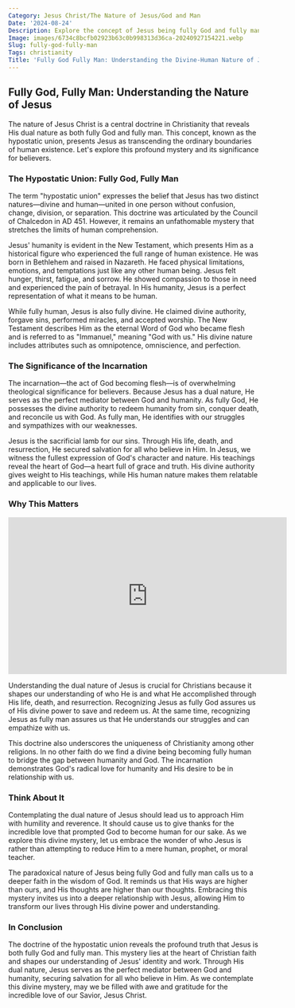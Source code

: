 ```yaml
---
Category: Jesus Christ/The Nature of Jesus/God and Man
Date: '2024-08-24'
Description: Explore the concept of Jesus being fully God and fully man in this insightful article, delving into the theological implications and the significance of this dual nature.
Image: images/6734c8bcfb02923b63c0b998313d36ca-20240927154221.webp
Slug: fully-god-fully-man
Tags: christianity
Title: 'Fully God Fully Man: Understanding the Divine-Human Nature of Jesus'
---
```


## Fully God, Fully Man: Understanding the Nature of Jesus

The nature of Jesus Christ is a central doctrine in Christianity that reveals His dual nature as both fully God and fully man. This concept, known as the hypostatic union, presents Jesus as transcending the ordinary boundaries of human existence. Let's explore this profound mystery and its significance for believers.

### The Hypostatic Union: Fully God, Fully Man

The term "hypostatic union" expresses the belief that Jesus has two distinct natures—divine and human—united in one person without confusion, change, division, or separation. This doctrine was articulated by the Council of Chalcedon in AD 451. However, it remains an unfathomable mystery that stretches the limits of human comprehension.

Jesus' humanity is evident in the New Testament, which presents Him as a historical figure who experienced the full range of human existence. He was born in Bethlehem and raised in Nazareth. He faced physical limitations, emotions, and temptations just like any other human being. Jesus felt hunger, thirst, fatigue, and sorrow. He showed compassion to those in need and experienced the pain of betrayal. In His humanity, Jesus is a perfect representation of what it means to be human.

While fully human, Jesus is also fully divine. He claimed divine authority, forgave sins, performed miracles, and accepted worship. The New Testament describes Him as the eternal Word of God who became flesh and is referred to as "Immanuel," meaning "God with us." His divine nature includes attributes such as omnipotence, omniscience, and perfection.

### The Significance of the Incarnation

The incarnation—the act of God becoming flesh—is of overwhelming theological significance for believers. Because Jesus has a dual nature, He serves as the perfect mediator between God and humanity. As fully God, He possesses the divine authority to redeem humanity from sin, conquer death, and reconcile us with God. As fully man, He identifies with our struggles and sympathizes with our weaknesses.

Jesus is the sacrificial lamb for our sins. Through His life, death, and resurrection, He secured salvation for all who believe in Him. In Jesus, we witness the fullest expression of God's character and nature. His teachings reveal the heart of God—a heart full of grace and truth. His divine authority gives weight to His teachings, while His human nature makes them relatable and applicable to our lives.

### Why This Matters


<iframe width="560" height="315" src="https://www.youtube.com/embed/EtoevOdB7m0" frameborder="0" allow="autoplay; encrypted-media" allowfullscreen></iframe>


Understanding the dual nature of Jesus is crucial for Christians because it shapes our understanding of who He is and what He accomplished through His life, death, and resurrection. Recognizing Jesus as fully God assures us of His divine power to save and redeem us. At the same time, recognizing Jesus as fully man assures us that He understands our struggles and can empathize with us.

This doctrine also underscores the uniqueness of Christianity among other religions. In no other faith do we find a divine being becoming fully human to bridge the gap between humanity and God. The incarnation demonstrates God's radical love for humanity and His desire to be in relationship with us.

### Think About It

Contemplating the dual nature of Jesus should lead us to approach Him with humility and reverence. It should cause us to give thanks for the incredible love that prompted God to become human for our sake. As we explore this divine mystery, let us embrace the wonder of who Jesus is rather than attempting to reduce Him to a mere human, prophet, or moral teacher.

The paradoxical nature of Jesus being fully God and fully man calls us to a deeper faith in the wisdom of God. It reminds us that His ways are higher than ours, and His thoughts are higher than our thoughts. Embracing this mystery invites us into a deeper relationship with Jesus, allowing Him to transform our lives through His divine power and understanding.

### In Conclusion

The doctrine of the hypostatic union reveals the profound truth that Jesus is both fully God and fully man. This mystery lies at the heart of Christian faith and shapes our understanding of Jesus' identity and work. Through His dual nature, Jesus serves as the perfect mediator between God and humanity, securing salvation for all who believe in Him. As we contemplate this divine mystery, may we be filled with awe and gratitude for the incredible love of our Savior, Jesus Christ.